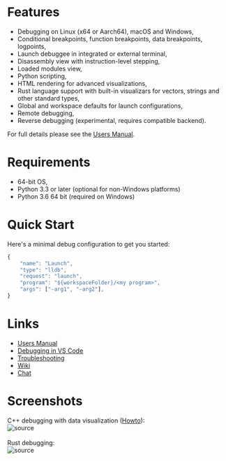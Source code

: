 # Features
- Debugging on Linux (x64 or Aarch64), macOS and Windows,
- Conditional breakpoints, function breakpoints, data breakpoints, logpoints,
- Launch debuggee in integrated or external terminal,
- Disassembly view with instruction-level stepping,
- Loaded modules view,
- Python scripting,
- HTML rendering for advanced visualizations,
- Rust language support with built-in visualizars for vectors, strings and other standard types,
- Global and workspace defaults for launch configurations,
- Remote debugging,
- Reverse debugging (experimental, requires compatible backend).

For full details please see the [Users Manual](MANUAL.md).

# Requirements
- 64-bit OS,
- Python 3.3 or later (optional for non-Windows platforms)
- Python 3.6 64 bit (required on Windows)

# Quick Start
Here's a minimal debug configuration to get you started:
```javascript
{
    "name": "Launch",
    "type": "lldb",
    "request": "launch",
    "program": "${workspaceFolder}/<my program>",
    "args": ["-arg1", "-arg2"],
}
```

# Links
- [Users Manual](MANUAL.md)
- [Debugging in VS Code](https://code.visualstudio.com/docs/editor/debugging)
- [Troubleshooting](https://github.com/vadimcn/vscode-lldb/wiki/Troubleshooting)
- [Wiki](https://github.com/vadimcn/vscode-lldb/wiki)
- [Chat](https://gitter.im/vscode-lldb/QnA)


# Screenshots

C++ debugging with data visualization ([Howto](https://github.com/vadimcn/vscode-lldb/wiki/Data-visualization)):<br>
![source](images/plotting.png)
<br>
<br>
Rust debugging:<br>
![source](images/source.png)


